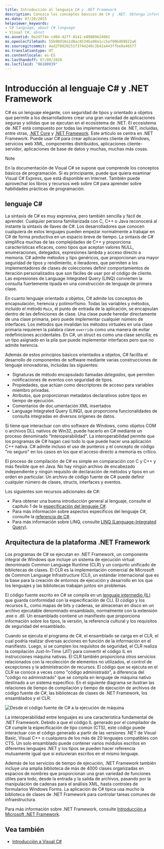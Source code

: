 ```yaml
---
title: Introducción al lenguaje C# y .NET Framework
description: Conozca los conceptos básicos de C# y .NET. Obtenga información general sobre el lenguaje C# y el ecosistema .NET.
ms.date: 07/20/2015
helpviewer_keywords:
- C# language, about C# language
- Visual C#, about
ms.assetid: 0a2dff4e-cd84-42ff-8141-e89889b24081
ms.openlocfilehash: 55b90d10a1d8ac8534ba98e1cc5af906d69822a6
ms.sourcegitcommit: 4ad2f8920251f3744240c3b42a443ffbe0a46577
ms.translationtype: HT
ms.contentlocale: es-ES
ms.lasthandoff: 07/08/2020
ms.locfileid: "86100839"
---
```

# <a name="introduction-to-the-c-language-and-the-net-framework"></a>Introducción al lenguaje C# y .NET Framework

C# es un lenguaje elegante, con seguridad de tipos y orientado a objetos que permite a los desarrolladores crear una gran variedad de aplicaciones seguras y sólidas que se ejecutan en el ecosistema de .NET. El ecosistema de .NET está compuesto por todas las implementaciones de .NET, incluidas, entre otras, [.NET Core](../../core/index.yml) y [.NET Framework](../../framework/index.yml). Este artículo se centra en .NET Framework. Puede usar C# para crear aplicaciones cliente de Windows, servicios web XML, componentes distribuidos, aplicaciones cliente-servidor, aplicaciones de base de datos y muchas, muchas más cosas.

> [!NOTE]
> En la documentación de Visual C# se supone que comprende los conceptos básicos de programación. Si es principiante, puede que quiera examinar Visual C# Express, que está disponible en Internet. También puede aprovechar los libros y recursos web sobre C# para aprender sobre habilidades prácticas de programación.

## <a name="c-language"></a>lenguaje C#

La sintaxis de C# es muy expresiva, pero también sencilla y fácil de aprender. Cualquier persona familiarizada con C, C++ o Java reconocerá al instante la sintaxis de llaves de C#. Los desarrolladores que conocen cualquiera de estos lenguajes pueden empezar normalmente a trabajar en C# de forma productiva en un espacio breve de tiempo. La sintaxis de C# simplifica muchas de las complejidades de C++ y proporciona características eficaces, como tipos que aceptan valores NULL, enumeraciones, delegados, expresiones lambda y acceso directo a memoria. C# admite métodos y tipo genéricos, que proporcionan una mayor seguridad de tipos y rendimiento, e iteradores, que permiten a los implementadores de clases de colecciones definir comportamientos de iteración personalizados que son fáciles de usar por el código de cliente. Las expresiones de Language Integrated Query (LINQ) convierten la consulta fuertemente tipada en una construcción de lenguaje de primera clase.

En cuanto lenguaje orientado a objetos, C# admite los conceptos de encapsulación, herencia y polimorfismo. Todas las variables y métodos, incluido el método `Main`, el punto de entrada de la aplicación, se encapsulan dentro de las definiciones de clase. Una clase puede heredar directamente de una clase primaria, pero puede implementar cualquier número de interfaces. Los métodos que invalidan los métodos virtuales en una clase primaria requieren la palabra clave `override` como una manera de evitar redefiniciones accidentales. En C#, un struct es como una clase sencilla; es un tipo asignado en la pila que puede implementar interfaces pero que no admite herencia.

Además de estos principios básicos orientados a objetos, C# facilita el desarrollo de componentes de software mediante varias construcciones de lenguaje innovadoras, incluidas las siguientes:

- Signaturas de método encapsulado llamadas *delegados*, que permiten notificaciones de eventos con seguridad de tipos.
- Propiedades, que actúan como descriptores de acceso para variables miembro privadas.
- Atributos, que proporcionan metadatos declarativos sobre tipos en tiempo de ejecución.
- Comentarios de doc.umentación XML insertados
- Language Integrated Query (LINQ), que proporciona funcionalidades de consulta integradas en diversos orígenes de datos.

Si tiene que interactuar con otro software de Windows, como objetos COM o archivos DLL nativos de Win32, puede hacerlo en C# mediante un proceso denominado "Interoperabilidad". La interoperabilidad permite que los programas de C# hagan casi todo lo que puede hacer una aplicación C++ nativa. C# admite incluso el uso de punteros y el concepto de código "no seguro" en los casos en los que el acceso directo a memoria es crítico.

El proceso de compilación de C# es simple en comparación con C y C++ y más flexible que en Java. No hay ningún archivo de encabezado independiente y ningún requisito de declaración de métodos y tipos en un orden en particular. Un archivo de código fuente de C# puede definir cualquier número de clases, structs, interfaces y eventos.

Los siguientes son recursos adicionales de C#:

- Para obtener una buena introducción general al lenguaje, consulte el capítulo 1 de la [especificación del lenguaje C#](/dotnet/csharp/language-reference/language-specification/introduction).
- Para más información sobre aspectos específicos del lenguaje C#, consulte la [referencia de C#](../language-reference/index.md).
- Para más información sobre LINQ, consulte [LINQ (Language-Integrated Query)](../programming-guide/concepts/linq/index.md).

## <a name="net-framework-platform-architecture"></a>Arquitectura de la plataforma .NET Framework

Los programas de C# se ejecutan en .NET Framework, un componente integral de Windows que incluye un sistema de ejecución virtual denominado Common Language Runtime (CLR) y un conjunto unificado de bibliotecas de clases. El CLR es la implementación comercial de Microsoft de Common Language Infrastructure (CLI), un estándar internacional que es la base para la creación de entornos de ejecución y desarrollo en los que los lenguajes y las bibliotecas trabajan juntos sin problemas.

El código fuente escrito en C# se compila en un [lenguaje intermedio (IL)](../../standard/managed-code.md) que guarda conformidad con la especificación de CLI. El código y los recursos IL, como mapas de bits y cadenas, se almacenan en disco en un archivo ejecutable denominado ensamblado, normalmente con la extensión .exe o .dll. Un ensamblado contiene un manifiesto que proporciona información sobre los tipos, la versión, la referencia cultural y los requisitos de seguridad del ensamblado.

Cuando se ejecuta el programa de C#, el ensamblado se carga en el CLR, el cual podría realizar diversas acciones en función de la información en el manifiesto. Luego, si se cumplen los requisitos de seguridad, el CLR realiza la compilación Just-In-Time (JIT) para convertir el código IL en instrucciones máquina nativas. El CLR también proporciona otros servicios relacionados con la recolección de elementos no utilizados, el control de excepciones y la administración de recursos. El código que se ejecuta en el CLR se conoce a veces como "código administrado", a diferencia del "código no administrado" que se compila en lenguaje de máquina nativo destinado a un sistema específico. En el siguiente diagrama se ilustran las relaciones de tiempo de compilación y tiempo de ejecución de archivos de código fuente de C#, las bibliotecas de clases de .NET Framework, los ensamblados y el CLR.

![Desde el código fuente de C# a la ejecución de máquina](./media/introduction-to-the-csharp-language-and-the-net-framework/net-architecture-relationships.png)

La interoperabilidad entre lenguajes es una característica fundamental de .NET Framework. Debido a que el código IL generado por el compilador de C# cumple la especificación de tipo común (CTS), este código puede interactuar con el código generado a partir de las versiones .NET de Visual Basic, Visual C++ o cualquiera de los más de 20 lenguajes compatibles con CTS. Un solo ensamblado puede contener varios módulos escritos en diferentes lenguajes .NET y los tipos se pueden hacer referencia mutuamente igual que si estuvieran escritos en el mismo lenguaje.

Además de los servicios de tiempo de ejecución, .NET Framework también incluye una amplia biblioteca de más de 4000 clases organizadas en espacios de nombres que proporcionan una gran variedad de funciones útiles para todo, desde la entrada y la salida de archivos, pasando por la manipulación de cadenas para el análisis XML, hasta controles de formularios Windows Forms. La aplicación de C# típica usa mucho la biblioteca de clases de .NET Framework para controlar tareas comunes de infraestructura.

Para más información sobre .NET Framework, consulte [Introducción a Microsoft .NET Framework](../../framework/get-started/overview.md).

## <a name="see-also"></a>Vea también

- [Introducción a Visual C#](/visualstudio/ide/quickstart-csharp-console)
